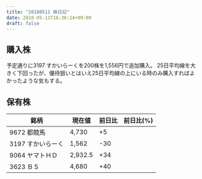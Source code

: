 ```yaml
---
title: "20180511 株日記"
date: 2018-05-11T16:36:14+09:00
draft: false
---
```


## 購入株

予定通りに3197 すかいらーくを200株を1,556円で追加購入。
25日平均線を大きく下回ったが、優待狙いとはいえ25日平均線の上にいる時のみ購入すればよかったような気もする。

## 保有株

|銘柄|現在値|前日比|前日比(%)|
|---|---|---|---|
|9672 都競馬|4,730|+5|
|3197 すかいらーく|1,562|-30|
|9064 ヤマトＨＤ|2,932.5|+34|
|3623 ＢＳ|4,680|+40|
